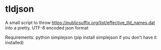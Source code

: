 tldjson
=======

A small script to throw https://publicsuffix.org/list/effective_tld_names.dat into a pretty, UTF-8 encoded json format

Requirements:
python
simplejson (pip install simplejson if you don't have it installed)
